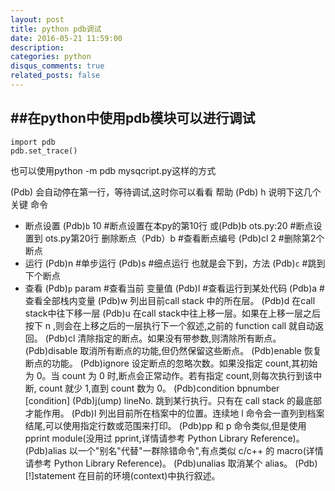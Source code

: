 ```yaml
---
layout: post
title: python pdb调试
date: 2016-05-21 11:59:00
description: 
categories: python
disqus_comments: true
related_posts: false
---
```


##在python中使用pdb模块可以进行调试
----
	import pdb
	pdb.set_trace()

也可以使用python -m pdb mysqcript.py这样的方式

(Pdb) 会自动停在第一行，等待调试,这时你可以看看 帮助
(Pdb) h
    说明下这几个关键 命令

* 断点设置
   (Pdb)`b`  10 #断点设置在本py的第10行
   或(Pdb)b  ots.py:20 #断点设置到 ots.py第20行
   删除断点（Pdb）b #查看断点编号
            (Pdb)cl 2 #删除第2个断点
* 运行
    (Pdb)n #单步运行
    (Pdb)s #细点运行 也就是会下到，方法
    (Pdb)`c` #跳到下个断点
* 查看
    (Pdb)`p` param #查看当前 变量值
    (Pdb)l #查看运行到某处代码
    (Pdb)a #查看全部栈内变量
    (Pdb)w 列出目前call stack 中的所在层。
    (Pdb)d 在call stack中往下移一层
    (Pdb)u 在call stack中往上移一层。如果在上移一层之后按下 n ,则会在上移之后的一层执行下一个叙述,之前的 function call 就自动返回。
    (Pdb)cl 清除指定的断点。如果没有带参数,则清除所有断点。
    (Pdb)disable 取消所有断点的功能,但仍然保留这些断点。
    (Pdb)enable 恢复断点的功能。
    (Pdb)ignore 设定断点的忽略次数。如果没指定 count,其初始 为 0。当 count 为 0 时,断点会正常动作。若有指定 count,则每次执行到该中断, count 就少 1,直到 count 数为 0。
    (Pdb)condition bpnumber [condition]
    (Pdb)j(ump) lineNo. 跳到某行执行。只有在 call stack 的最底部才能作用。
    (Pdb)l  列出目前所在档案中的位置。连续地 l 命令会一直列到档案结尾,可以使用指定行数或范围来打印。
    (Pdb)pp 和 p 命令类似,但是使用 pprint module(没用过 pprint,详情请参考 Python Library Reference)。
    (Pdb)alias 以一个"别名"代替"一群除错命令",有点类似 c/c++ 的 macro(详情请参考 Python Library Reference)。
    (Pdb)unalias 取消某个 alias。
    (Pdb)[!]statement 在目前的环境(context)中执行叙述。

